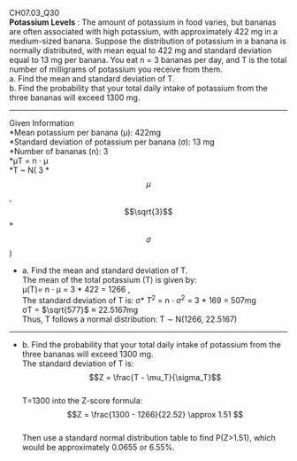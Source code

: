 CH07.03_Q30  
**Potassium Levels** : The amount of potassium in food  varies, but bananas are often associated with high potassium,
with approximately 422 mg in a medium-sized  banana. Suppose the distribution of potassium in a  banana is normally distributed, with mean equal to
422 mg and standard deviation equal to 13 mg per banana.  You eat n = 3 bananas per day, and T is the total number of milligrams of potassium you receive from them.  
a. Find the mean and standard deviation of T.  
b. Find the probability that your total daily intake of potassium from the three bananas will exceed 1300 mg. 

---
Given Information  
*Mean potassium per banana (μ): 422mg  
*Standard deviation of potassium per banana (σ): 13 mg  
*Number of bananas (n): 3  
*μT = n ⋅ μ  
*T ~  N( 3 * $$\mu$$ , $$\sqrt{3}$$ * $$\sigma $$ )  

* a. Find the mean and standard deviation of T.  
The mean of the total potassium (T) is given by:  
μ(T)= n ⋅ μ  =  3 * 422 = 1266 ,  
The standard deviation of T is: 
σ* $T^2$ = n ⋅ $σ^2$  = 3 * 169 = 507mg  
σT = $\sqrt{577}$ ≈  22.5167mg  
Thus, T follows a normal distribution:  T ∼ N(1266, 22.5167)

---
* b. Find the probability that your total daily intake of potassium from the three bananas will exceed 1300 mg.  
The standard deviation of T is:  
$$Z = \frac{T - \mu_T}{\sigma_T}$$  
T=1300 into the Z-score formula:  $$Z = \frac{1300 - 1266}{22.52}  \approx 1.51 $$  
Then use a standard normal distribution table to find P(Z>1.51), which would be approximately 0.0655 or 6.55%.
 
